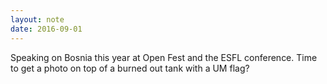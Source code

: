 ```yaml
---
layout: note
date: 2016-09-01
---
```


Speaking on Bosnia this year at Open Fest and the ESFL conference. Time to get a photo on top of a burned out tank with a UM flag?
